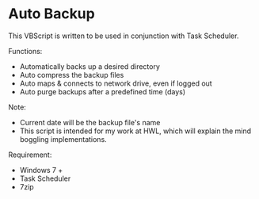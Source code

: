 Auto Backup
============
This VBScript is written to be used in conjunction with Task Scheduler.

Functions:
- Automatically backs up a desired directory
- Auto compress the backup files
- Auto maps & connects to network drive, even if logged out
- Auto purge backups after a predefined time (days)

Note:
- Current date will be the backup file's name
- This script is intended for my work at HWL, which will explain
  the mind boggling implementations.


Requirement:
- Windows 7 +
- Task Scheduler
- 7zip 

